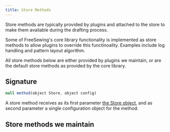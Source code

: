 ```yaml
---
title: Store Methods
---
```


Store methods are typically provided by plugins and attached to
the store to make them available during the drafting process.

Some of FreeSewing's core library functionality is implemented 
as store methods to allow plugins to override this functinoality.
Examples include log handling and pattern layout algorithm.

All store methods below are either provided by plugins we maintain,
or are the default store methods as provided by the core library.

## Signature

```js
null method(object Store, object config)
```

A store method receives as its first parameter [the Store object](/reference/api/store), and
as second parameter a single configuration object for the method.

## Store methods we maintain

<ReadMore list />

